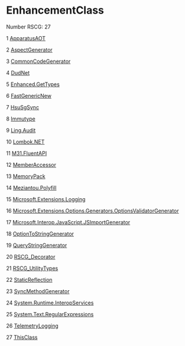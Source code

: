 <h1>EnhancementClass</h1>

Number RSCG: 27

   1 [ApparatusAOT](/docs/ApparatusAOT)

   2 [AspectGenerator](/docs/AspectGenerator)

   3 [CommonCodeGenerator](/docs/CommonCodeGenerator)

   4 [DudNet](/docs/DudNet)

   5 [Enhanced.GetTypes](/docs/Enhanced.GetTypes)

   6 [FastGenericNew](/docs/FastGenericNew)

   7 [HsuSgSync](/docs/HsuSgSync)

   8 [Immutype](/docs/Immutype)

   9 [Ling.Audit](/docs/Ling.Audit)

   10 [Lombok.NET](/docs/Lombok.NET)

   11 [M31.FluentAPI](/docs/M31.FluentAPI)

   12 [MemberAccessor](/docs/MemberAccessor)

   13 [MemoryPack](/docs/MemoryPack)

   14 [Meziantou.Polyfill](/docs/Meziantou.Polyfill)

   15 [Microsoft.Extensions.Logging](/docs/Microsoft.Extensions.Logging)

   16 [Microsoft.Extensions.Options.Generators.OptionsValidatorGenerator](/docs/Microsoft.Extensions.Options.Generators.OptionsValidatorGenerator)

   17 [Microsoft.Interop.JavaScript.JSImportGenerator](/docs/Microsoft.Interop.JavaScript.JSImportGenerator)

   18 [OptionToStringGenerator](/docs/OptionToStringGenerator)

   19 [QueryStringGenerator](/docs/QueryStringGenerator)

   20 [RSCG_Decorator](/docs/RSCG_Decorator)

   21 [RSCG_UtilityTypes](/docs/RSCG_UtilityTypes)

   22 [StaticReflection](/docs/StaticReflection)

   23 [SyncMethodGenerator](/docs/SyncMethodGenerator)

   24 [System.Runtime.InteropServices](/docs/System.Runtime.InteropServices)

   25 [System.Text.RegularExpressions](/docs/System.Text.RegularExpressions)

   26 [TelemetryLogging](/docs/TelemetryLogging)

   27 [ThisClass](/docs/ThisClass)
    